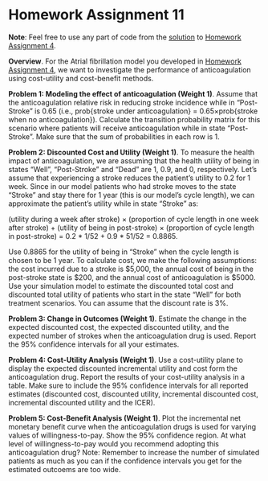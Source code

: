 # Homework Assignment 11

**Note**: Feel free to use any part of code from the 
[solution](https://github.com/HPM573/HW_4_Solution) to 
[Homework Assignment 4](https://github.com/HPM573/HW_04).


**Overview**. For the Atrial fibrillation model you developed in 
[Homework Assignment 4](https://github.com/HPM573/HW_04), 
we want to investigate the performance of anticoagulation 
using cost-utility and cost-benefit methods.

**Problem 1: Modeling the effect of anticoagulation (Weight 1)**. 
Assume that the anticoagulation relative risk in reducing stroke incidence while in “Post-Stroke” is 0.65 (i.e., prob{stroke under anticoagulation} = 0.65×prob{stroke when no anticoagulation}). Calculate the transition probability matrix for this scenario where patients will 
receive anticoagulation while in state “Post-Stroke”. 
Make sure that the sum of probabilities in each row is 1.


**Problem 2: Discounted Cost and Utility (Weight 1)**. 
To measure the health impact of anticoagulation, 
we are assuming that the health utility of being in states 
“Well”, “Post-Stroke” and “Dead” are 1, 0.9, and 0, respectively. 
Let’s assume that experiencing a stroke reduces the patient’s utility to 0.2 for 1 week. 
Since in our model patients who had stroke moves to the state “Stroke” and 
stay there for 1 year (this is our model’s cycle length), 
we can approximate the patient’s utility while in state “Stroke” as: 

(utility during a week after stroke) × (proportion of cycle length in one week after stroke) + (utility of being in post-stroke) × (proportion of cycle length in post-stroke)
= 0.2 * 1/52 + 0.9 * 51/52 = 0.8865.

Use 0.8865 for the utility of being in “Stroke” when the cycle length 
is chosen to be 1 year. 
To calculate cost, we make the following assumptions: 
the cost incurred due to a stroke is $5,000, 
the annual cost of being in the post-stroke state is $200, and 
the annual cost of anticoagulation is $5000.
Use your simulation model to estimate the discounted total cost 
and discounted total utility of patients who start in the state 
“Well” for both treatment scenarios. You can assume that the discount rate is 3%.

**Problem 3: Change in Outcomes (Weight 1)**. 
Estimate the change in the expected discounted cost, the expected discounted utility, 
and the expected number of strokes when the anticoagulation drug is used. 
Report the 95% confidence intervals for all your estimates.  

**Problem 4: Cost-Utility Analysis (Weight 1)**. Use a cost-utility plane to display 
the expected discounted incremental utility and cost form the anticoagulation drug. 
Report the results of your cost-utility analysis in a table. 
Make sure to include the 95% confidence intervals for all reported estimates 
(discounted cost, discounted utility, incremental discounted cost, 
incremental discounted utility and the ICER).   

**Problem 5: Cost-Benefit Analysis (Weight 1)**. 
Plot the incremental net monetary benefit curve when the anticoagulation drugs 
is used for varying values of willingness-to-pay. 
Show the 95% confidence region. 
At what level of willingness-to-pay would you recommend adopting this 
anticoagulation drug?
Note: Remember to increase the number of simulated patients as much as you can if the confidence intervals you get for the estimated outcoems are too wide. 
